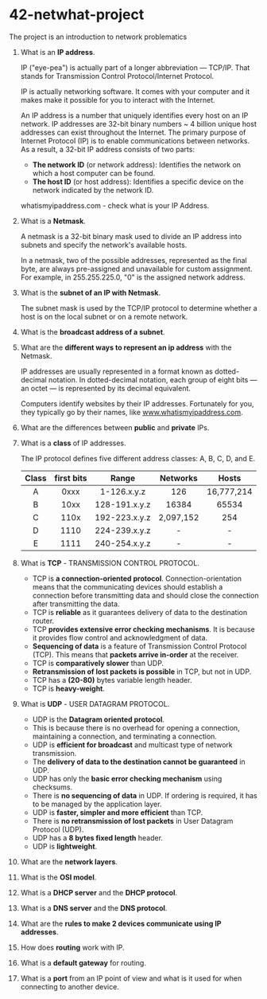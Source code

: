 # 42-netwhat-project

The project is an introduction to network problematics

1. What is an **IP address**.

   IP ("eye-pea") is actually part of a longer abbreviation — TCP/IP. That stands for Transmission Control Protocol/Internet Protocol.

   IP is actually networking software. It comes with your computer and it makes make it possible for you to interact with the Internet.

   An IP address is a number that uniquely identifies every host on an IP network. IP addresses are 32-bit binary numbers ~ 4 billion unique host addresses can exist throughout the Internet. The primary purpose of Internet Protocol (IP) is to enable communications between networks. As a result, a 32-bit IP address consists of two parts:
   * **The network ID** (or network address): Identifies the network on which a host computer can be found.
   * **The host ID** (or host address): Identifies a specific device on the network indicated by the network ID.

   whatismyipaddress.com  - check what is your IP Address.

2. What is a **Netmask**.

   A netmask is a 32-bit binary mask used to divide an IP address into subnets and specify the network's available hosts.

   In a netmask, two of the possible addresses, represented as the final byte, are always pre-assigned and unavailable for custom assignment. For example, in 255.255.225.0, "0" is the assigned network address.

3. What is the **subnet of an IP with Netmask**.

   The subnet mask is used by the TCP/IP protocol to determine whether a host is on the local subnet or on a remote network.

4. What is the **broadcast address of a subnet**.

5. What are the **different ways to represent an ip address** with the Netmask.

   IP addresses are usually represented in a format known as dotted-decimal notation. In dotted-decimal notation, each group of eight bits — an octet — is represented by its decimal equivalent.

   Computers identify websites by their IP addresses. Fortunately for you, they typically go by their names, like www.whatismyipaddress.com.

6. What are the differences between **public** and **private** IPs.

7. What is a **class** of IP addresses.

   The IP protocol defines five different address classes: A, B, C, D, and E.

   | Class         | first bits    | Range         | Networks     | Hosts        |
   |:-------------:|:-------------:|:-------------:|:------------:|:------------:|
   | A             | 0xxx          | 1-126.x.y.z   | 126          | 16,777,214   |
   | B             | 10xx          | 128-191.x.y.z | 16384        | 65534        |
   | C             | 110x          | 192-223.x.y.z | 2,097,152    | 254          |
   | D             | 1110          | 224-239.x.y.z | -            | -            |
   | E             | 1111          | 240-254.x.y.z | -            | -            |

8. What is **TCP** - TRANSMISSION CONTROL PROTOCOL.

   * TCP is **a connection-oriented protocol**. Connection-orientation means that the communicating devices should establish a connection before transmitting data and should close the connection after transmitting the data.
   * TCP is **reliable** as it guarantees delivery of data to the destination router.
   * TCP **provides extensive error checking mechanisms**. It is because it provides flow control and acknowledgment of data.
   * **Sequencing of data** is a feature of Transmission Control Protocol (TCP). This means that **packets arrive in-order** at the receiver.
   * TCP is **comparatively slower** than UDP.
   * **Retransmission of lost packets is possible** in TCP, but not in UDP.
   * TCP has a **(20-80)** bytes variable length header.
   * TCP is **heavy-weight**.

9. What is **UDP** - USER DATAGRAM PROTOCOL.

   * UDP is the **Datagram oriented protocol**.
   * This is because there is no overhead for opening a connection, maintaining a connection, and terminating a connection.
   * UDP is **efficient for broadcast** and multicast type of network transmission.
   * The **delivery of data to the destination cannot be guaranteed** in UDP.
   * UDP has only the **basic error checking mechanism** using checksums.
   * There is **no sequencing of data** in UDP. If ordering is required, it has to be managed by the application layer.
   * UDP is **faster, simpler and more efficient** than TCP.
   * There is **no retransmission of lost packets** in User Datagram Protocol (UDP).
   * UDP has a **8 bytes fixed length** header.
   * UDP is **lightweight**.

10. What are the **network layers**.

11. What is the **OSI model**.

12. What is a **DHCP server** and the **DHCP protocol**.

13. What is a **DNS server** and the **DNS protocol**.

14. What are the **rules to make 2 devices communicate using IP addresses**.

15. How does **routing** work with IP.

16. What is a **default gateway** for routing.

17. What is a **port** from an IP point of view and what is it used for when connecting to another device.
